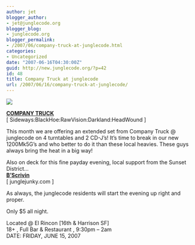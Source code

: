 ```yaml
---
author: jet
blogger_author:
- jet@junglecode.org
blogger_blog:
- junglecode.org
blogger_permalink:
- /2007/06/company-truck-at-junglecode.html
categories:
- Uncategorized
date: "2007-06-16T04:30:00Z"
guid: http://new.junglecode.org/?p=42
id: 48
title: Company Truck at junglecode
url: /2007/06/16/company-truck-at-junglecode/
---
```


[![](http://www.junglecode.com/images/blog/myspace_company_truck.jpg)](http://www.groundscore.net/board/viewtopic.php?t=32226)

[<span style="font-weight: bold">COMPANY TRUCK</span>](http://www.myspace.com/companytruck)  
\[ Sideways:BlackHoe:RawVision:Darkland:HeadWound \]

This month we are offering an extended set from Company Truck @ junglecode on 4 turntables and 2 CD-J’s! It’s time to break in our new 1200Mk5G’s and who better to do it than these local heavies. These guys always bring the heat in a big way!

Also on deck for this fine payday evening, local support from the Sunset District…   
[<span style="font-weight: bold">B’Scrivin</span>](http://www.junglejunky.com)  
\[ junglejunky.com \]

As always, the junglecode residents will start the evening up right and proper.

Only $5 all night.

Located @ El Rincon \[16th & Harrison SF\]  
18+ , Full Bar & Restaurant , 9:30pm – 2am  
DATE: FRIDAY, JUNE 15, 2007